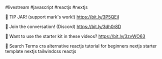 #livestream #javascript #reactjs #nextjs

🍯 TIP JAR! (support mark's work!)
https://bit.ly/3P5QEiI

💬 Join the conversation! (Discord)
https://bit.ly/3dh0r8D

🏁 Want to use the starter kit in these videos?
https://bit.ly/3zvWO63

🔎 Search Terms
cra alternative
reactjs tutorial for beginners
nextjs starter template
nextjs tailwindcss reactjs
